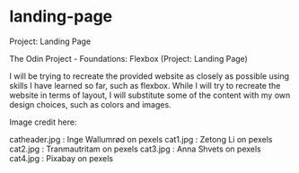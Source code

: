 # landing-page
Project: Landing Page

The Odin Project - Foundations: Flexbox (Project: Landing Page)

I will be trying to recreate the provided website as closely as possible using skills I have learned so far, such as flexbox.  While I will try to recreate the website in terms of layout, I will substitute some of the content with my own design choices, such as colors and images.

Image credit here:

catheader.jpg : Inge Wallumrød on pexels
cat1.jpg : Zetong Li on pexels
cat2.jpg : Tranmautritam on pexels
cat3.jpg : Anna Shvets on pexels
cat4.jpg : Pixabay on pexels
